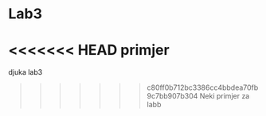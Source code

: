 # Lab3
<<<<<<< HEAD
primjer
=======
djuka lab3
>>>>>>> c80ff0b712bc3386cc4bbdea70fb9c7bb907b304
Neki primjer za labb

